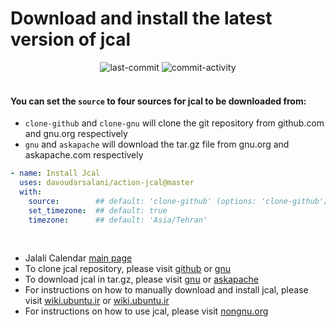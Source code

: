 # Download and install the latest version of jcal

<div align='center'>
<img alt='last-commit' src='https://img.shields.io/github/last-commit/davoudarsalani/freeDictionaryAPI?&labelColor=black&color=grey&style=flat'>
<img alt='commit-activity' src='https://img.shields.io/github/commit-activity/m/davoudarsalani/freeDictionaryAPI?&labelColor=black&color=grey&style=flat'>
</div>
<br>

#### You can set the `source` to four sources for jcal to be downloaded from:
* `clone-github` and `clone-gnu` will clone the git repository from github.com and gnu.org respectively
* `gnu` and `askapache` will download the tar.gz file from gnu.org and askapache.com respectively

```yml
- name: Install Jcal
  uses: davoudarsalani/action-jcal@master
  with:
    source:        ## default: 'clone-github' (options: 'clone-github'/'clone-gnu'/'gnu'/'askapache')
    set_timezone:  ## default: true
    timezone:      ## default: 'Asia/Tehran'
```
<br>

* Jalali Calendar [main page](http://www.nongnu.org/jcal/)
* To clone jcal repository, please visit [github](https://github.com/ashkang/jcal) or [gnu](http://git.savannah.gnu.org/cgit/jcal.git)
* To download jcal in tar.gz, please visit [gnu](http://download-mirror.savannah.gnu.org/releases/jcal/) or [askapache](http://nongnu.askapache.com/jcal/)
* For instructions on how to manually download and install jcal, please visit [wiki.ubuntu.ir](https://wiki.ubuntu.ir/wiki/Jcal) or [wiki.ubuntu.ir](https://wiki.ubuntu.ir/index.php?title=Jcal&oldid=1300)
* For instructions on how to use jcal, please visit [nongnu.org](http://www.nongnu.org/jcal/jdate.html)
